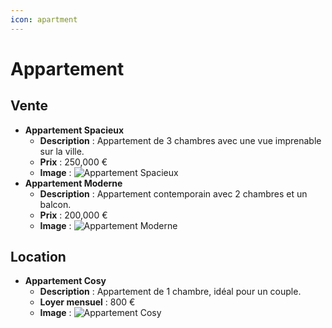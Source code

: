 ```yaml
---
icon: apartment
---
```


# Appartement

## Vente

* **Appartement Spacieux**
  * **Description** : Appartement de 3 chambres avec une vue imprenable sur la ville.
  * **Prix** : 250,000 €
  * **Image** : ![Appartement Spacieux](https://github.com/Jefedi/ImmoWiki/blob/main/assets/appartement_spacieux.jpg)
* **Appartement Moderne**
  * **Description** : Appartement contemporain avec 2 chambres et un balcon.
  * **Prix** : 200,000 €
  * **Image** : ![Appartement Moderne](https://github.com/Jefedi/ImmoWiki/blob/main/assets/appartement_moderne.jpg)

## Location

* **Appartement Cosy**
  * **Description** : Appartement de 1 chambre, idéal pour un couple.
  * **Loyer mensuel** : 800 €
  * **Image** : ![Appartement Cosy](https://github.com/Jefedi/ImmoWiki/blob/main/assets/appartement_cosy.jpg)
